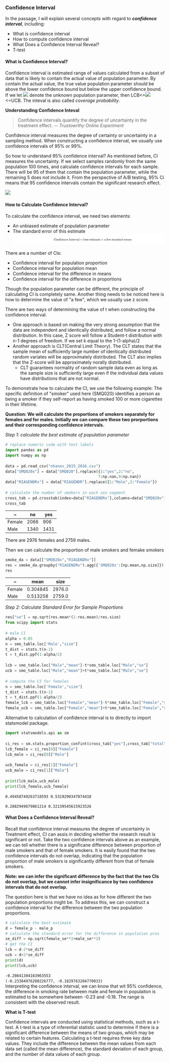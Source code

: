 ### Confidence Interval

In the passage, I will explain several concepts with regard to ***confidence interval***, including:

- What is confidence interval
- How to compute confidence interval
- What Does a Confidence Interval Reveal?
- T-test


#### What is Confidence Interval?

Confidence interval is  estimated range of values calculated from a subset of data that is likely to contain the actual value of population parameter. By contain the actual value, the true value population parameter should be above the lower confidence bound but below the upper confidence bound.
If we let <img src="https://render.githubusercontent.com/render/math?math=%5Ctheta%0A"> denote the unknown population parameter,
then LCB<=<img src="https://render.githubusercontent.com/render/math?math=%5Ctheta%0A"><=UCB.
 The inteval is also called *coverage probability*. 

**Understanding Confidence Inteval**

> Confidence intervals quantify the degree of uncertainty in the treatment
> effect. -- *Trustowrthy Online Experiment*

Confidence interval measures the degree of certainty or uncertainty in a sampling
method. When constructing a confidence interval, we usually use confidence
intervals of 95% or 99%.

So how to understand 95% confidence interval? As mentioned before, CI measures
the uncertainty. If we select samples randomly from the same population
100 times, and calculate confidence intervals for each sample. There will
be 95 of them that contain the population parameter, while the remaining 5
does not include it. From the perspective of A/B testing, 95% Ci means
that 95 confidence intervals contain the significant research effect. 

<img src="https://render.githubusercontent.com/render/math?math=%5Ccolor%7Bcrimson%7D%7B%5Cbf%7B%5Ctext%7BThe%20biggest%20misunderstanding%20of%20CI%20is%20that%2095%25%20of%20data%20from%20a%20given%20sample%0Afalls%20between%20the%20lower%20bound%20and%20upper%20bound.%0A%7D%7D%7D">


#### How to Calculate Confidence Interval?

To calculate the confidence interval, we need two elements:
- An unbiased estimate of population parameter
- The standard error of this estimate
![img.png](img.png)

There are a number of CIs:
- Confidence interval for population proportion
- Confidence interval for population mean
- Confidence interval for the difference in means
- Confidence interval for the difference in proportions

Though the population parameter can be different, the principle of 
calculating CI is completely same. Another thing needs to be noticed here
is how to determine the value of "a few", which we usually use z score.

There are two ways of determining the value of t when constructing the confidence interval.
- One approach is based on making the very strong assumption that the data are independent and identically distributed, and follow a normal distribution. In this case, Z score will follow a Student-t distribution with n-1 degrees of freedom. If we set k equal to the 1-(1-alpha)/2 
- Another approach is CLT(Central Limit Theory). The CLT states that the sample mean of sufficiently large number of identically distributed random variates will be approximately distributed.  The CLT also implies that the Z-score will be approximately norally distributed. 
  - CLT guarantees normality of random sample data even as long as the sample size is sufficiently large even if the individual data values have distributions that are not normal.


To demonstrate how to calculate the CI,
we use the following example: The specific definition of "smoker" used here (SMQ020) identifies 
a person as being a smoker if they self-report as having smoked 100 or more cigarettes in their lifetime.

**Question: We will calculate the proportions of smokers separately for females and for males. Initially we can compare these two prorportions and their corresponding confidence intervals.**

*Step 1: calculate the best estimate of population parameter*
```Python
# replace numeric code with text labels
import pandas as pd
import numpy as np

data = pd.read_csv("nhanes_2015_2016.csv")
data["SMQ020x"] = data["SMQ020"].replace({1:"yes",2:"no",
                                         7:np.nan,9:np.nan})
data["RIAGENDRx"] = data["RIAGENDR"].replace({1:"Male",2:"Female"})

# calculate the number of smokers in each sex segment
cross_tab = pd.crosstab(index=data["RIAGENDRx"],columns=data["SMQ020x"])
cross_tab
```
|~|no|yes|
|---|---|---|
|Female|2066|906|
|Male|1340|1431|
There are 2976 females and 2759 males.

Then we can calculate the proportion of male smokers and femake smokers
```Python
smoke_da = data[["SMQ020x","RIAGENDRx"]]
res = smoke_da.groupby("RIAGENDRx").agg({'SMQ020x':[np.mean,np.size]})
res
```
|~|mean|size|
|---|---|---|
|Female|0.304845|2976.0|
|Male|0.513258|2759.0|
*Step 2: Calculate Standard Error for Sample Proportions*
```Python
res["se"] = np.sqrt(res.mean*(1-res.mean)/res.size)
from scipy import stats

# male CI
alpha = 0.05
n = smo_table.loc['Male',"size"]
t_dist = stats.t(n-1)
t = t_dist.ppf(1-alpha/2)

lcb = smo_table.loc["Male","mean"]-t*smo_table.loc["Male","se"]
ucb = smo_table.loc["Male","mean"]+t*smo_table.loc["Male","se"]

# compute the CI for females
n = smo_table.loc['Female',"size"]
t_dist = stats.t(n-1)
t = t_dist.ppf(1-alpha/2)
female_lcb = smo_table.loc["Female","mean"]-t*smo_table.loc["Female","se"]
female_ucb = smo_table.loc["Female","mean"]+t*smo_table.loc["Female","se"]
```
Alternative to calculation of confidence interval is to directly to import
statsmodel package.
```Python
import statsmodels.api as sm

ci_res = sm.stats.proportion_confint(cross_tab["yes"],cross_tab["total"],alpha=0.05)
lcb_female = ci_res[0]["Female"]
lcb_male = ci_res[0]["Male"]

ucb_female = ci_res[1]["Female"]
ucb_male = ci_res[1]["Male"]

print(lcb_male,ucb_male)
print(lcb_female,ucb_female)
```
`0.49458749263718593 0.5319290347874418`

`0.2882949879861214 0.32139545615923526`


#### What Does a Confidence Interval Reveal?

Recall that confidence interval measures the degree of uncertainty
in Treatment effect, CI can assis in deciding whether the research
result is significant or not. Take the two confidence intervals above
as an example, we can tell whether there is a significane difference
between proportion of male smokers and that of female smokers. It is 
easily found that the two confidence intervals do not overlap, indicating
that the population proportion of male smokers is significantly different
from that of female smokers.

**Note: we can infer the significant difference by the fact that
the two CIs do not overlap, but we cannot infer insignificance by 
two confidence intervals that do not overlap.**

The question here is that we have no idea as for how different the
two population proportions might be. To address this, we can construct a
confidence interval for the difference between the two population proportions.

```Python
# calculate the best estimate
d = female_p - male_p
# calculate the standard error for the difference in population pros
se_diff = np.sqrt(female_se**2+male_se**2)
# get the CI
lcb = d-2*se_diff
ucb = d+2*se_diff
print(d)
print(lcb,ucb)
```
`-0.20841304163963553`\
`(-0.23384976280226777, -0.1829763204770033)`\
Interpreting the confidence interval, we can know that wit 95% confidence,
the difference in smoking rate between male and female in populaiton is
estimated to be somewhere between -0.23 and -0.18. The range is consistent
with the observed result.


**What is T-test**

Confidence intervals are conducted using statistical methods, 
such as a t-test. A t-test is a type of inferential statistic 
used to determine if there is a significant difference between 
the means of two groups, which may be related to certain features. 
Calculating a t-test requires three key data values. They include 
the difference between the mean values from each data set 
(called the mean difference), the standard deviation of each group, 
and the number of data values of each group.


